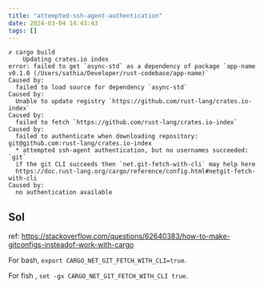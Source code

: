 ```yaml
---
title: "attempted-ssh-agent-authentication"
date: 2024-03-04 14:43:43
tags: []
---
```

```
✗ cargo build
    Updating crates.io index
error: failed to get `async-std` as a dependency of package `app-name v0.1.0 (/Users/sathia/Developer/rust-codebase/app-name)`
Caused by:
  failed to load source for dependency `async-std`
Caused by:
  Unable to update registry `https://github.com/rust-lang/crates.io-index`
Caused by:
  failed to fetch `https://github.com/rust-lang/crates.io-index`
Caused by:
  failed to authenticate when downloading repository: git@github.com:rust-lang/crates.io-index
  * attempted ssh-agent authentication, but no usernames succeeded: `git`
  if the git CLI succeeds then `net.git-fetch-with-cli` may help here
  https://doc.rust-lang.org/cargo/reference/config.html#netgit-fetch-with-cli
Caused by:
  no authentication available
```

## Sol

ref: https://stackoverflow.com/questions/62640383/how-to-make-gitconfigs-insteadof-work-with-cargo

For bash, `export CARGO_NET_GIT_FETCH_WITH_CLI=true`.

For fish , `set -gx CARGO_NET_GIT_FETCH_WITH_CLI true`.

